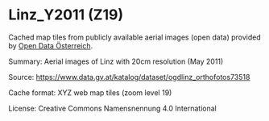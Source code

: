 # Linz_Y2011 (Z19)

Cached map tiles from publicly available aerial images (open data) provided by [Open Data Österreich](https://www.data.gv.at).

Summary: Aerial images of Linz with 20cm resolution (May 2011)

Source: https://www.data.gv.at/katalog/dataset/ogdlinz_orthofotos73518

Cache format: XYZ web map tiles (zoom level 19)
    
License: Creative Commons Namensnennung 4.0 International 
